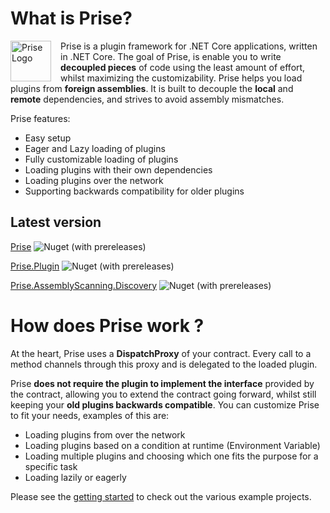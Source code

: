 # What is Prise?

<img src="https://github.com/merken/Prise/blob/master/docs/prise.png?raw=true" 
alt="Prise Logo" width="65" height="65" style="float:left; padding-right:15px;" />

Prise is a plugin framework for .NET Core applications, written in .NET Core.
The goal of Prise, is enable you to write **decoupled pieces** of code using the least amount of effort, whilst maximizing the customizability. Prise helps you load plugins from **foreign assemblies**. It is built to decouple the **local** and **remote** dependencies, and strives to avoid assembly mismatches.

Prise features:
- Easy setup
- Eager and Lazy loading of plugins
- Fully customizable loading of plugins
- Loading plugins with their own dependencies
- Loading plugins over the network
- Supporting backwards compatibility for older plugins

## Latest version
[Prise](https://www.nuget.org/packages/Prise) ![Nuget (with prereleases)](https://img.shields.io/nuget/vpre/Prise)

[Prise.Plugin](https://www.nuget.org/packages/Prise.Plugin) ![Nuget (with prereleases)](https://img.shields.io/nuget/vpre/Prise.Plugin)

[Prise.AssemblyScanning.Discovery](https://www.nuget.org/packages/Prise.AssemblyScanning.Discovery) ![Nuget (with prereleases)](https://img.shields.io/nuget/vpre/Prise.AssemblyScanning.Discovery)

# How does Prise work ?
At the heart, Prise uses a **DispatchProxy** of your contract. Every call to a method channels through this proxy and is delegated to the loaded plugin.

Prise **does not require the plugin to implement the interface** provided by the contract, allowing you to extend the contract going forward, whilst still keeping your **old plugins backwards compatible**.
You can customize Prise to fit your needs, examples of this are:
- Loading plugins from over the network
- Loading plugins based on a condition at runtime (Environment Variable)
- Loading multiple plugins and choosing which one fits the purpose for a specific task
- Loading lazily or eagerly



Please see the [getting started](https://github.com/merken/Prise/blob/master/GettingStarted.md) to check out the various example projects.
